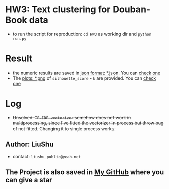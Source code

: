 # HW3: Text clustering for Douban-Book data

- to run the script for reproduction: `cd HW3` as working dir and `python run.py`

# Result

- the numeric results are saved in [json format: *.json](./result). You can [check one](./result/k_is_5.json)
- The [plots: *.png](./result) of `silhouette_score` - `k` are provided. You can [check one](./result/(5,%2040)-k_is_5.png)

# Log

- <del>Unsolved: `TF-IDF vectorizer` somehow does not work in multiprocessing, since I've fitted the vectorizer in process but throw bug of not fitted. Changing it to single process works. </del>


## Author: LiuShu
- contact: `liushu_public@yeah.net`
## The Project is also saved in [My GitHub](https://github.com/uhSuiL/TextMining) where you can give a star
